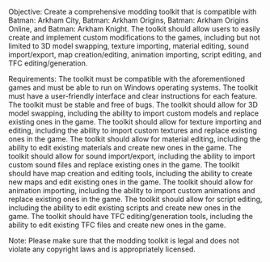 Objective: 
Create a comprehensive modding toolkit that is compatible with Batman: Arkham City, Batman: Arkham Origins, Batman: Arkham Origins Online, and Batman: Arkham Knight. The toolkit should allow users to easily create and implement custom modifications to the games, including but not limited to 3D model swapping, texture importing, material editing, sound import/export, map creation/editing, animation importing, script editing, and TFC editing/generation.

Requirements:
The toolkit must be compatible with the aforementioned games and must be able to run on Windows operating systems.
The toolkit must have a user-friendly interface and clear instructions for each feature.
The toolkit must be stable and free of bugs.
The toolkit should allow for 3D model swapping, including the ability to import custom models and replace existing ones in the game.
The toolkit should allow for texture importing and editing, including the ability to import custom textures and replace existing ones in the game.
The toolkit should allow for material editing, including the ability to edit existing materials and create new ones in the game.
The toolkit should allow for sound import/export, including the ability to import custom sound files and replace existing ones in the game.
The toolkit should have map creation and editing tools, including the ability to create new maps and edit existing ones in the game.
The toolkit should allow for animation importing, including the ability to import custom animations and replace existing ones in the game.
The toolkit should allow for script editing, including the ability to edit existing scripts and create new ones in the game.
The toolkit should have TFC editing/generation tools, including the ability to edit existing TFC files and create new ones in the game.

Note: Please make sure that the modding toolkit is legal and does not violate any copyright laws and is appropriately licensed.